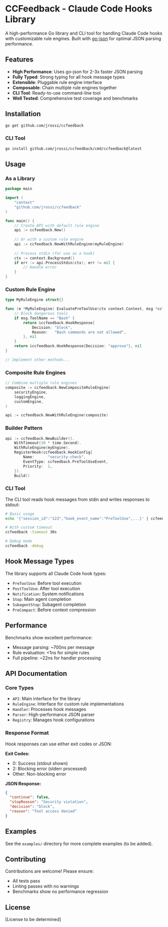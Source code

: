 # CCFeedback - Claude Code Hooks Library

A high-performance Go library and CLI tool for handling Claude Code hooks with customizable rule engines. Built with [go-json](https://github.com/goccy/go-json) for optimal JSON parsing performance.

## Features

- **High Performance**: Uses go-json for 2-3x faster JSON parsing
- **Fully Typed**: Strong typing for all hook message types
- **Extensible**: Pluggable rule engine interface
- **Composable**: Chain multiple rule engines together
- **CLI Tool**: Ready-to-use command-line tool
- **Well Tested**: Comprehensive test coverage and benchmarks

## Installation

```bash
go get github.com/jrossi/ccfeedback
```

### CLI Tool

```bash
go install github.com/jrossi/ccfeedback/cmd/ccfeedback@latest
```

## Usage

### As a Library

```go
package main

import (
    "context"
    "github.com/jrossi/ccfeedback"
)

func main() {
    // Create API with default rule engine
    api := ccfeedback.New()
    
    // Or with a custom rule engine
    api := ccfeedback.NewWithRuleEngine(myRuleEngine)
    
    // Process stdin (for use as a hook)
    ctx := context.Background()
    if err := api.ProcessStdin(ctx); err != nil {
        // Handle error
    }
}
```

### Custom Rule Engine

```go
type MyRuleEngine struct{}

func (e *MyRuleEngine) EvaluatePreToolUse(ctx context.Context, msg *ccfeedback.PreToolUseMessage) (*ccfeedback.HookResponse, error) {
    // Block dangerous tools
    if msg.ToolName == "Bash" {
        return &ccfeedback.HookResponse{
            Decision: "block",
            Reason:   "Bash commands are not allowed",
        }, nil
    }
    return &ccfeedback.HookResponse{Decision: "approve"}, nil
}

// Implement other methods...
```

### Composite Rule Engines

```go
// Combine multiple rule engines
composite := ccfeedback.NewCompositeRuleEngine(
    securityEngine,
    loggingEngine,
    customEngine,
)

api := ccfeedback.NewWithRuleEngine(composite)
```

### Builder Pattern

```go
api := ccfeedback.NewBuilder().
    WithTimeout(30 * time.Second).
    WithRuleEngine(myEngine).
    RegisterHook(ccfeedback.HookConfig{
        Name:      "security-check",
        EventType: ccfeedback.PreToolUseEvent,
        Priority:  1,
    }).
    Build()
```

### CLI Tool

The CLI tool reads hook messages from stdin and writes responses to stdout:

```bash
# Basic usage
echo '{"session_id":"123","hook_event_name":"PreToolUse",...}' | ccfeedback

# With custom timeout
ccfeedback -timeout 30s

# Debug mode
ccfeedback -debug
```

## Hook Message Types

The library supports all Claude Code hook types:

- `PreToolUse`: Before tool execution
- `PostToolUse`: After tool execution
- `Notification`: System notifications
- `Stop`: Main agent completion
- `SubagentStop`: Subagent completion
- `PreCompact`: Before context compression

## Performance

Benchmarks show excellent performance:

- Message parsing: ~700ns per message
- Rule evaluation: <1ns for simple rules
- Full pipeline: ~22ns for handler processing

## API Documentation

### Core Types

- `API`: Main interface for the library
- `RuleEngine`: Interface for custom rule implementations
- `Handler`: Processes hook messages
- `Parser`: High-performance JSON parser
- `Registry`: Manages hook configurations

### Response Format

Hook responses can use either exit codes or JSON:

**Exit Codes:**
- 0: Success (stdout shown)
- 2: Blocking error (stderr processed)
- Other: Non-blocking error

**JSON Response:**
```json
{
  "continue": false,
  "stopReason": "Security violation",
  "decision": "block",
  "reason": "Tool access denied"
}
```

## Examples

See the `examples/` directory for more complete examples (to be added).

## Contributing

Contributions are welcome! Please ensure:
- All tests pass
- Linting passes with no warnings
- Benchmarks show no performance regression

## License

[License to be determined]